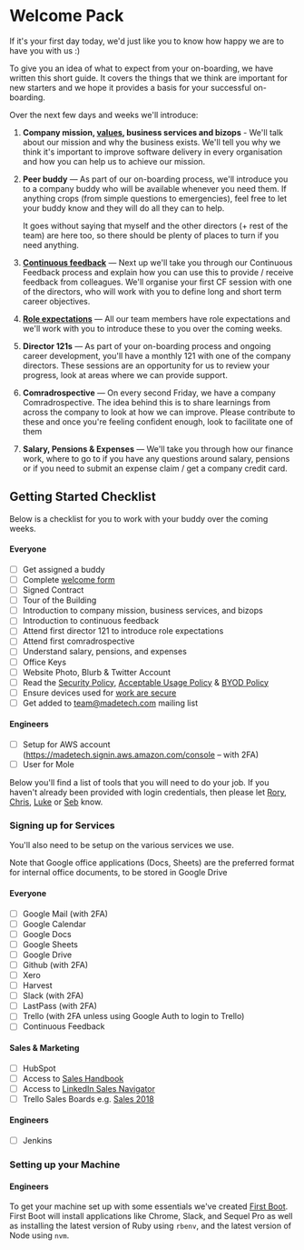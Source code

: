 # Welcome Pack

If it's your first day today, we'd just like you to know how happy we are to have you with us :)

To give you an idea of what to expect from your on-boarding, we have written this short guide. It covers the things that we think are important for new starters and we hope it provides a basis for your successful on-boarding.

Over the next few days and weeks we'll introduce:

1. **Company mission, [values](https://github.com/madetech/handbook#our-values), business services and bizops** - We'll talk about our mission and why the business exists. We'll tell you why we think it's important to improve software delivery in every organisation and how you can help us to achieve our mission.
2. **Peer buddy** — As part of our on-boarding process, we'll introduce you to a company buddy who will be available whenever you need them. If anything crops (from simple questions to emergencies), feel free to let your buddy know and they will do all they can to help.

   It goes without saying that myself and the other directors (+ rest of the team) are here too, so there should be plenty of places to turn if you need anything.
3. [**Continuous feedback**](https://github.com/madetech/handbook/blob/master/team-norms/continuous_feedback.md) — Next up we'll take you through our Continuous Feedback process and explain how you can use this to provide / receive feedback from colleagues. We'll organise your first CF session with one of the directors, who will work with you to define long and short term career objectives.
4. [**Role expectations**](https://github.com/madetech/handbook/tree/master/roles/) — All our team members have role expectations and we'll work with you to introduce these to you over the coming weeks.
5. **Director 121s** — As part of your on-boarding process and ongoing career development, you'll have a monthly 121 with one of the company directors. These sessions are an opportunity for us to review your progress, look at areas where we can provide support.
6. **Comradrospective** — On every second Friday, we have a company Comradrospective. The idea behind this is to share learnings from across the company to look at how we can improve. Please contribute to these and once you're feeling confident enough, look to facilitate one of them
7. **Salary, Pensions & Expenses** — We'll take you through how our finance work, where to go to if you have any questions around salary, pensions or if you need to submit an expense claim / get a company credit card.

## Getting Started Checklist

Below is a checklist for you to work with your buddy over the coming weeks.

#### Everyone

* [ ] Get assigned a buddy
* [ ] Complete [welcome form](https://madetech.typeform.com/to/neqgrr)
* [ ] Signed Contract
* [ ] Tour of the Building
* [ ] Introduction to company mission, business services, and bizops
* [ ] Introduction to continuous feedback
* [ ] Attend first director 121 to introduce role expectations
* [ ] Attend first comradrospective
* [ ] Understand salary, pensions, and expenses
* [ ] Office Keys
* [ ] Website Photo, Blurb & Twitter Account
* [ ] Read the [Security Policy](guides/security/security_policy.md), [Acceptable Usage Policy](guides/security/acceptable_usage_policy.md) & [BYOD Policy](guides/security/byod.md)
* [ ] Ensure devices used for [work are secure](guides/security/protect_the_company.md)
* [ ] Get added to team@madetech.com mailing list

#### Engineers

* [ ] Setup for AWS account (https://madetech.signin.aws.amazon.com/console – with 2FA)
* [ ] User for Mole

Below you'll find a list of tools that you will need to do your job. If you haven't already been provided with login credentials, then please let [Rory](rory@madetech.com), [Chris](chris@madetech.com), [Luke](luke@madetech.com) or [Seb](seb@madetech.com) know. 

### Signing up for Services

You'll also need to be setup on the various services we use.

Note that Google office applications (Docs, Sheets) are the preferred format for internal office documents, to be stored in Google Drive

#### Everyone

* [ ] Google Mail (with 2FA)
* [ ] Google Calendar
* [ ] Google Docs
* [ ] Google Sheets
* [ ] Google Drive
* [ ] Github (with 2FA)
* [ ] Xero
* [ ] Harvest
* [ ] Slack (with 2FA)
* [ ] LastPass (with 2FA)
* [ ] Trello (with 2FA unless using Google Auth to login to Trello)
* [ ] Continuous Feedback

#### Sales & Marketing

* [ ] HubSpot
* [ ] Access to [Sales Handbook](https://github.com/madetech/sales-handbook)
* [ ] Access to [LinkedIn Sales Navigator](https://www.linkedin.com/sales/)
* [ ] Trello Sales Boards e.g. [Sales 2018](https://trello.com/b/r2JnD6Nm/sales-2018)

#### Engineers

* [ ] Jenkins

### Setting up your Machine

#### Engineers

To get your machine set up with some essentials we've created [First Boot](https://github.com/madetech/first-boot). First Boot will install applications like Chrome, Slack, and Sequel Pro as well as installing the latest version of Ruby using `rbenv`, and the latest version of Node using `nvm`.
